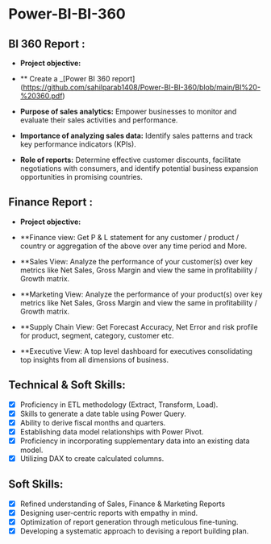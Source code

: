 # Power-BI-BI-360

## BI 360 Report :


- **Project objective:** 

- ** Create a _[Power BI 360 report] (https://github.com/sahilparab1408/Power-BI-BI-360/blob/main/BI%20-%20360.pdf) 

- **Purpose of sales analytics:** Empower businesses to monitor and evaluate their sales activities and performance.

- **Importance of analyzing sales data:** Identify sales patterns and track key performance indicators (KPIs).

- **Role of reports:** Determine effective customer discounts, facilitate negotiations with consumers, and identify potential business expansion opportunities in promising countries.


## Finance Report :

- **Project objective:** 

- **Finance view: Get  P & L statement for any customer / product / country or aggregation of the above over any time period and More.

- **Sales View: Analyze the performance of your customer(s) over key metrics like Net Sales, Gross Margin and view the same in profitability / Growth matrix.

- **Marketing View: Analyze the performance of your product(s) over key metrics like Net Sales, Gross Margin and view the same in profitability / Growth matrix.

- **Supply Chain View: Get Forecast Accuracy, Net Error and risk profile for product, segment, category, customer etc.

- **Executive View: A top level dashboard for executives consolidating top insights from all dimensions of business.



## Technical & Soft Skills:
- [x]	Proficiency in ETL methodology (Extract, Transform, Load).
- [x]	Skills to generate a date table using Power Query.
- [x]	Ability to derive fiscal months and quarters.
- [x]	Establishing data model relationships with Power Pivot.
- [x]	Proficiency in incorporating supplementary data into an existing data model.
- [x]	Utilizing DAX to create calculated columns.

## Soft Skills:
- [x]	Refined understanding of Sales, Finance & Marketing Reports
- [x]	Designing user-centric reports with empathy in mind.
- [x]	Optimization of report generation through meticulous fine-tuning.
- [x]	Developing a systematic approach to devising a report building plan.
